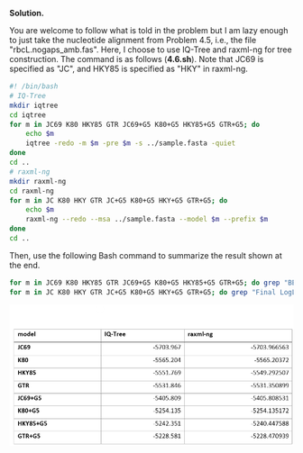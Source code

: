 <p>
  <src img="img/4.6-P.png">
</p>

**Solution.**

You are welcome to follow what is told in the problem but I am lazy
enough to just take the nucleotide alignment from Problem 4.5, i.e., the
file "rbcL.nogaps_amb.fas". Here, I choose to use IQ-Tree and raxml-ng
for tree construction. The command is as follows (**4.6.sh**). Note that JC69 is
specified as "JC", and HKY85 is specified as "HKY" in raxml-ng.

```Bash
#! /bin/bash
# IQ-Tree
mkdir iqtree
cd iqtree
for m in JC69 K80 HKY85 GTR JC69+G5 K80+G5 HKY85+G5 GTR+G5; do
	echo $m
	iqtree -redo -m $m -pre $m -s ../sample.fasta -quiet
done
cd ..
# raxml-ng
mkdir raxml-ng
cd raxml-ng
for m in JC K80 HKY GTR JC+G5 K80+G5 HKY+G5 GTR+G5; do
	echo $m
	raxml-ng --redo --msa ../sample.fasta --model $m --prefix $m
done
cd ..
```

Then, use the following Bash command to summarize the result shown at
the end.

```Bash
for m in JC69 K80 HKY85 GTR JC69+G5 K80+G5 HKY85+G5 GTR+G5; do grep "BEST SCORE FOUND" iqtree/$m.log | awk '{print $NF}'; done
for m in JC K80 HKY GTR JC+G5 K80+G5 HKY+G5 GTR+G5; do grep "Final LogLikelihood" raxml-ng/$m.raxml.log | awk '{print $NF}'; done
```

<p>
  <img src=img/4.6-1.png>
</p>
